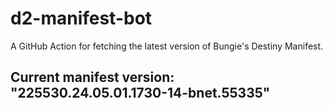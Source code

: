# d2-manifest-bot
A GitHub Action for fetching the latest version of Bungie's Destiny Manifest.
## Current manifest version: "225530.24.05.01.1730-14-bnet.55335"